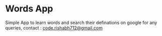# Words App
Simple App to learn words and search their definations on google
for any queries, contact : code.rishabh712@gmail.com
